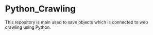 # Python_Crawling
This repository is main used to save objects which is connected to web crawling using Python.
